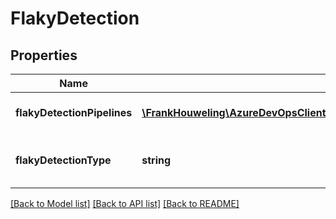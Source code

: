 # FlakyDetection

## Properties
Name | Type | Description | Notes
------------ | ------------- | ------------- | -------------
**flakyDetectionPipelines** | [**\FrankHouweling\AzureDevOpsClient\TestResults\Model\FlakyDetectionPipelines**](FlakyDetectionPipelines.md) | FlakyDetectionPipelines defines Pipelines for Detection. | [optional] 
**flakyDetectionType** | **string** | FlakyDetectionType defines Detection type i.e. 1. System or 2. Manual. | [optional] 

[[Back to Model list]](../README.md#documentation-for-models) [[Back to API list]](../README.md#documentation-for-api-endpoints) [[Back to README]](../README.md)


